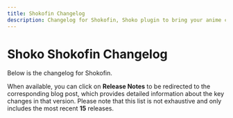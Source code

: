 ```yaml
---
title: Shokofin Changelog
description: Changelog for Shokofin, Shoko plugin to bring your anime collection to Jellyfin.
---
```


# Shoko Shokofin Changelog

Below is the changelog for Shokofin.

When available, you can click on **Release Notes** to be redirected to the
corresponding blog post, which provides detailed information about the key changes in that version. Please note that
this list is not exhaustive and only includes the most recent **15** releases.

<Changelog filename="shokofin" />
